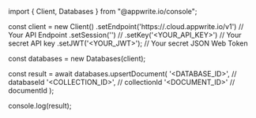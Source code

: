 import { Client, Databases } from "@appwrite.io/console";

const client = new Client()
    .setEndpoint('https://<REGION>.cloud.appwrite.io/v1') // Your API Endpoint
    .setSession('') // 
    .setKey('<YOUR_API_KEY>') // Your secret API key
    .setJWT('<YOUR_JWT>'); // Your secret JSON Web Token

const databases = new Databases(client);

const result = await databases.upsertDocument(
    '<DATABASE_ID>', // databaseId
    '<COLLECTION_ID>', // collectionId
    '<DOCUMENT_ID>' // documentId
);

console.log(result);
